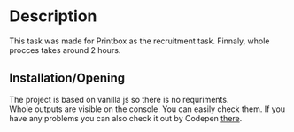 # Description

This task was made for Printbox as the recruitment task. Finnaly, whole procces takes around 2 hours.

## Installation/Opening

The project is based on vanilla js so there is no requriments.<br>
Whole outputs are visible on the console. You can easily check them. If you have any problems you can also check it out by Codepen <a href="https://codepen.io/gimpfather/pen/BarJzjd">there</a>.
